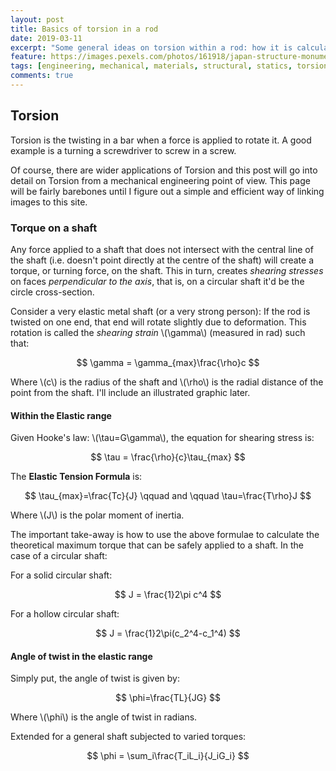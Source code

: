```yaml
---
layout: post
title: Basics of torsion in a rod
date: 2019-03-11
excerpt: "Some general ideas on torsion within a rod: how it is calculated and analysed."
feature: https://images.pexels.com/photos/161918/japan-structure-monument-architecture-161918.jpeg
tags: [engineering, mechanical, materials, structural, statics, torsion]
comments: true
---
```


## Torsion

Torsion is the twisting in a bar when a force is applied to rotate it. A good example is a turning a screwdriver to screw in a screw.

Of course, there are wider applications of Torsion and this post will go into detail on Torsion from a mechanical engineering point of view. This page will be fairly barebones until I figure out a simple and efficient way of linking images to this site.

### Torque on a shaft

Any force applied to a shaft that does not intersect with the central line of the shaft (i.e. doesn't point directly at the centre of the shaft) will create a torque, or turning force, on the shaft. This in turn, creates *shearing stresses* on faces *perpendicular to the axis*, that is, on a circular shaft it'd be the circle cross-section.

Consider a very elastic metal shaft (or a very strong person): If the rod is twisted on one end, that end will rotate slightly due to deformation. This rotation is called the *shearing strain* \\(\gamma\\) (measured in rad) such that:

$$
\gamma = \gamma_{max}\frac{\rho}c
$$

Where \\(c\\) is the radius of the shaft and \\(\rho\\) is the radial distance of the point from the shaft. I'll include an illustrated graphic later.

#### Within the Elastic range

Given Hooke's law: \\(\tau=G\gamma\\), the equation for shearing stress is:

$$
\tau = \frac{\rho}{c}\tau_{max}
$$

The **Elastic Tension Formula** is:

$$
\tau_{max}=\frac{Tc}{J} \qquad and \qquad \tau=\frac{T\rho}J
$$

Where \\(J\\) is the polar moment of inertia.

The important take-away is how to use the above formulae to calculate the theoretical maximum torque that can be safely applied to a shaft. In the case of a circular shaft:

For a solid circular shaft:

$$
J = \frac{1}2\pi c^4
$$

For a hollow circular shaft:

$$
J = \frac{1}2\pi(c_2^4-c_1^4)
$$

#### Angle of twist in the elastic range

Simply put, the angle of twist is given by:

$$
\phi=\frac{TL}{JG}
$$

Where \\(\phi\\) is the angle of twist in radians.

Extended for a general shaft subjected to varied torques:

$$
\phi = \sum_i\frac{T_iL_i}{J_iG_i}
$$


